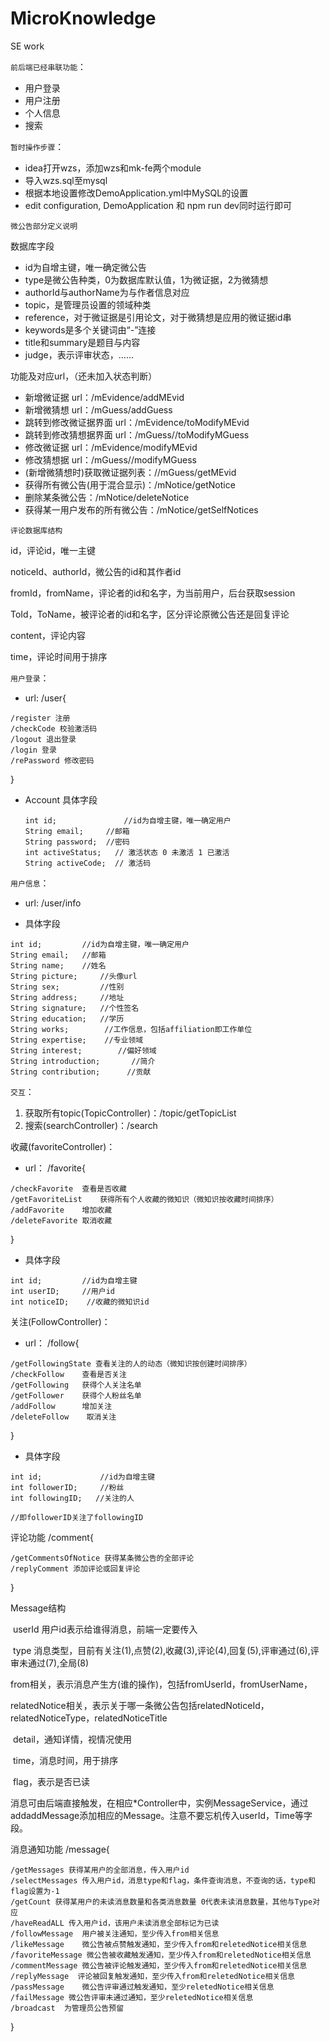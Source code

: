 # MicroKnowledge
SE work

`前后端已经串联功能`：

- 用户登录
- 用户注册
- 个人信息
- 搜索



`暂时操作步骤`：

- idea打开wzs，添加wzs和mk-fe两个module
- 导入wzs.sql至mysql
- 根据本地设置修改DemoApplication.yml中MySQL的设置
- edit configuration, DemoApplication 和 npm run dev同时运行即可



`微公告部分定义说明`

数据库字段

- id为自增主键，唯一确定微公告
- type是微公告种类，0为数据库默认值，1为微证据，2为微猜想
- authorId与authorName为与作者信息对应
- topic，是管理员设置的领域种类
- reference，对于微证据是引用论文，对于微猜想是应用的微证据id串
- keywords是多个关键词由“-”连接
- title和summary是题目与内容
- judge，表示评审状态，……

功能及对应url，（还未加入状态判断）

- 新增微证据 url：/mEvidence/addMEvid
- 新增微猜想 url：/mGuess/addGuess
- 跳转到修改微证据界面 url：/mEvidence/toModifyMEvid
- 跳转到修改猜想据界面 url：/mGuess//toModifyMGuess
- 修改微证据 url：/mEvidence/modifyMEvid
- 修改猜想据 url：/mGuess//modifyMGuess
- (新增微猜想时)获取微证据列表：//mGuess/getMEvid
- 获得所有微公告(用于混合显示)：/mNotice/getNotice
- 删除某条微公告：/mNotice/deleteNotice
- 获得某一用户发布的所有微公告：/mNotice/getSelfNotices



`评论数据库结构`

id，评论id，唯一主键

noticeId、authorId，微公告的id和其作者id

fromId，fromName，评论者的id和名字，为当前用户，后台获取session

ToId，ToName，被评论者的id和名字，区分评论原微公告还是回复评论

content，评论内容

time，评论时间用于排序



`用户登录`：

- url:	/user{

```
/register 注册
/checkCode 校验激活码
/logout 退出登录
/login 登录
/rePassword	修改密码
```

}

- Account 具体字段

  ```
  int id;				//id为自增主键，唯一确定用户
  String email;		//邮箱
  String password; 	//密码
  int activeStatus;   // 激活状态 0 未激活 1 已激活
  String activeCode;  // 激活码
  ```



`用户信息`：

- url:	/user/info

- 具体字段

```
int id;			//id为自增主键，唯一确定用户
String email;	//邮箱
String name;	//姓名
String picture;     //头像url
String sex;			//性别
String address;		//地址
String signature;   //个性签名
String education;   //学历
String works;        //工作信息，包括affiliation即工作单位
String expertise;    //专业领域
String interest;    	//偏好领域
String introduction;       //简介
String contribution;      //贡献
```



`交互`：

1. 获取所有topic(TopicController)：/topic/getTopicList
2. 搜索(searchController)：/search



收藏(favoriteController)：

- url：	/favorite{

```
/checkFavorite	查看是否收藏
/getFavoriteList	获得所有个人收藏的微知识（微知识按收藏时间排序）
/addFavorite	增加收藏
/deleteFavorite	取消收藏
```

}

- 具体字段

```
int id;			//id为自增主键
int userID;	 	//用户id
int noticeID;	 //收藏的微知识id
```



关注(FollowController)：	

- url：	/follow{

```
/getFollowingState 查看关注的人的动态（微知识按创建时间排序）
/checkFollow	查看是否关注
/getFollowing	获得个人关注名单
/getFollower	获得个人粉丝名单
/addFollow		增加关注
/deleteFollow    取消关注
```

}

- 具体字段

```
int id;				//id为自增主键
int followerID;   	//粉丝
int followingID;   //关注的人

//即followerID关注了followingID
```



评论功能 /comment{

```
/getCommentsOfNotice 获得某条微公告的全部评论
/replyComment 添加评论或回复评论
```

}



Message结构

​	userId	用户id表示给谁得消息，前端一定要传入

​	type	消息类型，目前有关注(1),点赞(2),收藏(3),评论(4),回复(5),评审通过(6),评审未通过(7),全局(8)

​	from相关，表示消息产生方(谁的操作)，包括fromUserId，fromUserName，

​	relatedNotice相关，表示关于哪一条微公告包括relatedNoticeId，relatedNoticeType，relatedNoticeTitle

​	detail，通知详情，视情况使用

​	time，消息时间，用于排序

​	flag，表示是否已读



消息可由后端直接触发，在相应*Controller中，实例MessageService，通过addaddMessage添加相应的Message。注意不要忘机传入userId，Time等字段。

消息通知功能 /message{

```
/getMessages 获得某用户的全部消息，传入用户id
/selectMessages 传入用户id，消息type和flag，条件查询消息，不查询的话，type和flag设置为-1
/getCount 获得某用户的未读消息数量和各类消息数量 0代表未读消息数量，其他与Type对应
/haveReadALL 传入用户id，该用户未读消息全部标记为已读
/followMessage  用户被关注通知，至少传入from相关信息
/likeMessage	微公告被点赞触发通知，至少传入from和reletedNotice相关信息
/favoriteMessage 微公告被收藏触发通知，至少传入from和reletedNotice相关信息
/commentMessage	微公告被评论触发通知，至少传入from和reletedNotice相关信息
/replyMessage  评论被回复触发通知，至少传入from和reletedNotice相关信息
/passMessage	微公告评审通过触发通知，至少reletedNotice相关信息
/failMessage 微公告评审未通过通知，至少reletedNotice相关信息
/broadcast	为管理员公告预留
```

}

